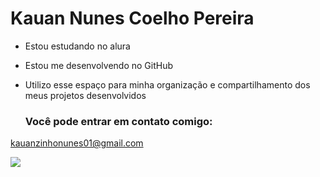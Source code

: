 # Kauan Nunes Coelho Pereira

- Estou estudando no alura
- Estou me desenvolvendo no GitHub
- Utilizo esse espaço para minha organização e compartilhamento dos meus projetos desenvolvidos

  ### Você pode entrar em contato comigo:

kauanzinhonunes01@gmail.com

![](https://media1.tenor.com/m/QPFAlI4qlcEAAAAC/mango-mangoes.gif)
